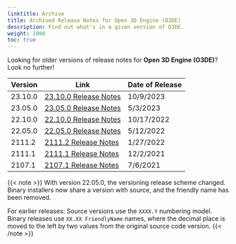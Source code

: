 ```yaml
---
linktitle: Archive
title: Archived Release Notes for Open 3D Engine (O3DE)
description: Find out what's in a given version of O3DE.
weight: 1000
toc: true
---
```


Looking for older versions of release notes for **Open 3D Engine (O3DE)**? Look no further!

| Version     |  Link                                           | Date of Release    |
|-------------|-------------------------------------------------|--------------------|
| 23.10.0     | [23.10.0 Release Notes](./2310-0-release-notes/)| 10/9/2023 |
| 23.05.0     | [23.05.0 Release Notes](./2305-0-release-notes/)| 5/3/2023 |
| 22.10.0     | [22.10.0 Release Notes](./22-10-0/)             | 10/17/2022 |
| 22.05.0     | [22.05.0 Release Notes](./22-05-0/)             | 5/12/2022 |
| 2111.2      | [2111.2 Release Notes](./2111-2-release-notes)  | 1/27/2022 |
| 2111.1      | [2111.1 Release Notes](./21-11-release-notes)     | 12/2/2021          |
| 2107.1      | [2107.1 Release Notes](./2107-1-release-notes)   | 7/6/2021           |

{{< note >}}
With version 22.05.0, the versioning release scheme changed. Binary installers now share a version with source, and the friendly name has been removed.

For earlier releases: Source versions use the `XXXX.Y` numbering model. Binary releases use `XX.XX FriendlyName` names, where the decimal place is moved to the left by two values from the original source code version.
{{< /note >}}
